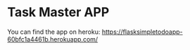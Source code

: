 # Task Master APP

You can find the app on heroku: https://flasksimpletodoapp-60bfc1a4461b.herokuapp.com/